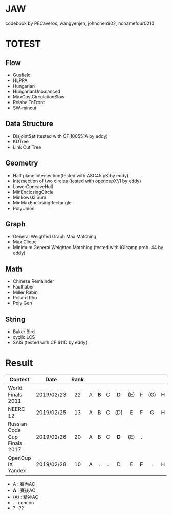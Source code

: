 JAW
=========

codebook by PECaveros, wangyenjen, johnchen902, nonamefour0210

# TOTEST

## Flow
- Gusfield
- HLPPA
- Hungarian
- HungarianUnbalanced
- MaxCostCirculationSlow
- RelabelToFront
- SW-mincut

## Data Structure
- DisjointSet (tested with CF 100551A by eddy)
- KDTree
- Link Cut Tree

## Geometry
- Half plane intersection(tested with ASC45 pK by eddy)
- Intersection of two circles (tested with opencupXVI by eddy)
- LowerConcaveHull
- MinEnclosingCircle
- Minkowski Sum
- MinMaxEnclosingRectangle
- PolyUnion

## Graph
- General Weighted Graph Max Matching
- Max Clique
- Minimum General Weighted Matching (tested with IOIcamp prob. 44 by eddy)

## Math
- Chinese Remainder
- Faulhaber
- Miller Rabin
- Pollard Rho
- Poly Gen

## String
- Baker Bird
- cyclic LCS
- SAIS (tested with CF 611D by eddy)

# Result

| Contest                      | Date          | Rank |   |   |   |   |   |   |   |   |   |   |   |   |   |
| ---------------------------- |:-------------:|:----:|:-:|:-:|:-:|:-:|:-:|:-:|:-:|:-:|:-:|:-:|:-:|:-:|:-:|
| World Finals 2011            | 2019/02/23    |  22  | A | **B** | C | **D** | (E) | F | (G) | H | . | J | K |
| NEERC 12                     | 2019/02/25    |  13  | A | B | C | (D) | E | F | G | H | (I) | J | . | . |
| Russian Code Cup Finals 2017 | 2019/02/26    |  20  | A | B | C | **D** | (E) | . | 
| OpenCup IX Yandex            | 2019/02/28    |  10  | A | . | . | D | E | **F** | . | H | . | J |


- A : 賽內AC
- **A** : 賽後AC
- (A) : 精神AC
- . : concon
- ? : ??
